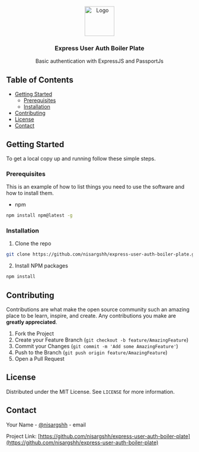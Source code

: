 <!-- PROJECT SHIELDS -->
<!--
*** I'm using markdown "reference style" links for readability.
*** Reference links are enclosed in brackets [ ] instead of parentheses ( ).
*** See the bottom of this document for the declaration of the reference variables
*** for contributors-url, forks-url, etc. This is an optional, concise syntax you may use.
*** https://www.markdownguide.org/basic-syntax/#reference-style-links
-->


<!-- PROJECT LOGO -->
<br />
<p align="center">
  <a href="https://github.com/github_username/repo">
    <img src="https://avatars3.githubusercontent.com/u/16835972?s=460&u=b8d28296aa0e48f03e828a2c6dbf66e751096925&v=4](https://avatars3.githubusercontent.com/u/16835972?s=460&u=b8d28296aa0e48f03e828a2c6dbf66e751096925&v=4" alt="Logo" width="80" height="80">
  </a>

  <h3 align="center">Express User Auth Boiler Plate</h3>

  <p align="center">
    Basic authentication with ExpressJS and PassportJs
  </p>
</p>



<!-- TABLE OF CONTENTS -->
## Table of Contents

* [Getting Started](#getting-started)
  * [Prerequisites](#prerequisites)
  * [Installation](#installation)
* [Contributing](#contributing)
* [License](#license)
* [Contact](#contact)

<!-- GETTING STARTED -->
## Getting Started

To get a local copy up and running follow these simple steps.

### Prerequisites

This is an example of how to list things you need to use the software and how to install them.
* npm
```sh
npm install npm@latest -g
```

### Installation
 
1. Clone the repo
```sh
git clone https://github.com/nisargshh/express-user-auth-boiler-plate.git
```
2. Install NPM packages
```sh
npm install
```

<!-- CONTRIBUTING -->
## Contributing

Contributions are what make the open source community such an amazing place to be learn, inspire, and create. Any contributions you make are **greatly appreciated**.

1. Fork the Project
2. Create your Feature Branch (`git checkout -b feature/AmazingFeature`)
3. Commit your Changes (`git commit -m 'Add some AmazingFeature'`)
4. Push to the Branch (`git push origin feature/AmazingFeature`)
5. Open a Pull Request



<!-- LICENSE -->
## License

Distributed under the MIT License. See `LICENSE` for more information.



<!-- CONTACT -->
## Contact

Your Name - [@nisargshh](https://twitter.com/nisargshh) - email

Project Link: [https://github.com/nisargshh/express-user-auth-boiler-plate](https://github.com/nisargshh/express-user-auth-boiler-plate)
